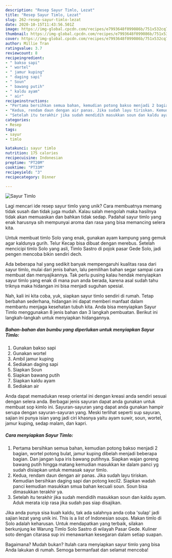 ```yaml
---
description: "Resep Sayur Timlo, Lezat"
title: "Resep Sayur Timlo, Lezat"
slug: 262-resep-sayur-timlo-lezat
date: 2020-10-15T11:43:56.501Z
image: https://img-global.cpcdn.com/recipes/e7993648f099086b/751x532cq70/sayur-timlo-foto-resep-utama.jpg
thumbnail: https://img-global.cpcdn.com/recipes/e7993648f099086b/751x532cq70/sayur-timlo-foto-resep-utama.jpg
cover: https://img-global.cpcdn.com/recipes/e7993648f099086b/751x532cq70/sayur-timlo-foto-resep-utama.jpg
author: Millie Tran
ratingvalue: 3.7
reviewcount: 8
recipeingredient:
- " bakso sapi"
- " wortel"
- " jamur kuping"
- " daging sapi"
- " Soun"
- " bawang putih"
- " kaldu ayam"
- " air"
recipeinstructions:
- "Pertama bersihkan semua bahan, kemudian potong bakso menjadi 2 bagian, wortel potong bulat, jamur kuping dibelah menjadi beberapa bagian. Dan jangan lupa iris bawang putihnya. Siapkan wajan goreng bawang putih hingga matang kemudian masukkan ke dalam panci yg sudah disiapkan untuk memasak sayur timlo."
- "Kedua, rendam daun dengan air panas. Jika sudah layu tiriskan. Kemudian bersihkan daging sapi dan potong kecil2. Siapkan wadah panci kemudian masukkan smua bahan kecuali soun. Soun bisa dimasukkan terakhir ya."
- "Setelah itu terakhir jika sudah mendidih masukkan soun dan kaldu ayam. Aduk merata icip rasa jika sudah pas siap disajikan."
categories:
- Resep
tags:
- sayur
- timlo

katakunci: sayur timlo 
nutrition: 175 calories
recipecuisine: Indonesian
preptime: "PT20M"
cooktime: "PT33M"
recipeyield: "3"
recipecategory: Dinner

---
```



![Sayur Timlo](https://img-global.cpcdn.com/recipes/e7993648f099086b/751x532cq70/sayur-timlo-foto-resep-utama.jpg)

Lagi mencari ide resep sayur timlo yang unik? Cara membuatnya memang tidak susah dan tidak juga mudah. Kalau salah mengolah maka hasilnya tidak akan memuaskan dan bahkan tidak sedap. Padahal sayur timlo yang enak harusnya sih mempunyai aroma dan rasa yang bisa memancing selera kita.

Untuk membuat timlo Solo yang enak, gunakan ayam kampung yang gemuk agar kaldunya gurih. Telur Kecap bisa dibuat dengan merebus. Setelah mencicipi timlo Solo yang asli, Timlo Sastro di pojok pasar Gede Solo, jadi pengen mencoba bikin sendiri dech.

Ada beberapa hal yang sedikit banyak mempengaruhi kualitas rasa dari sayur timlo, mulai dari jenis bahan, lalu pemilihan bahan segar sampai cara membuat dan menyajikannya. Tak perlu pusing kalau hendak menyiapkan sayur timlo yang enak di mana pun anda berada, karena asal sudah tahu triknya maka hidangan ini bisa menjadi suguhan spesial.


Nah, kali ini kita coba, yuk, siapkan sayur timlo sendiri di rumah. Tetap berbahan sederhana, hidangan ini dapat memberi manfaat dalam membantu menjaga kesehatan tubuh kita. Anda bisa menyiapkan Sayur Timlo menggunakan 8 jenis bahan dan 3 langkah pembuatan. Berikut ini langkah-langkah untuk menyiapkan hidangannya.

<!--inarticleads1-->

##### Bahan-bahan dan bumbu yang diperlukan untuk menyiapkan Sayur Timlo:

1. Gunakan  bakso sapi
1. Gunakan  wortel
1. Ambil  jamur kuping
1. Sediakan  daging sapi
1. Siapkan  Soun
1. Siapkan  bawang putih
1. Siapkan  kaldu ayam
1. Sediakan  air


Anda dapat memadukan resep oriental ini dengan kreasi anda sendiri sesuai dengan selera anda. Berbagai jenis sayuran dapat anda gunakan untuk membuat sop kimlo ini. Sayuran-sayuran yang dapat anda gunakan hampir serupa dengan sayuran-sayuran yang. Meski terlihat seperti sup sayuran, sajian ini punya isian yang jadi ciri khasnya yaitu ayam suwir, soun, wortel, jamur kuping, sedap malam, dan kapri. 

<!--inarticleads2-->

##### Cara menyiapkan Sayur Timlo:

1. Pertama bersihkan semua bahan, kemudian potong bakso menjadi 2 bagian, wortel potong bulat, jamur kuping dibelah menjadi beberapa bagian. Dan jangan lupa iris bawang putihnya. Siapkan wajan goreng bawang putih hingga matang kemudian masukkan ke dalam panci yg sudah disiapkan untuk memasak sayur timlo.
1. Kedua, rendam daun dengan air panas. Jika sudah layu tiriskan. Kemudian bersihkan daging sapi dan potong kecil2. Siapkan wadah panci kemudian masukkan smua bahan kecuali soun. Soun bisa dimasukkan terakhir ya.
1. Setelah itu terakhir jika sudah mendidih masukkan soun dan kaldu ayam. Aduk merata icip rasa jika sudah pas siap disajikan.


Jika anda punya sisa kuah kaldu, tak ada salahnya anda coba &#39;sulap&#39; jadi sajian lezat yang unik ini. This is a list of Indonesian soups. Makan timlo di Solo adalah keharusan. Untuk mendapatkan yang terbaik, silakan berkunjung ke Warung Timlo Solo Sastro di wilayah Pasar Gede. Kuliner soto dengan citarasa sup ini menawarkan kesegaran dalam setiap suapan. 

Bagaimana? Mudah bukan? Itulah cara menyiapkan sayur timlo yang bisa Anda lakukan di rumah. Semoga bermanfaat dan selamat mencoba!
